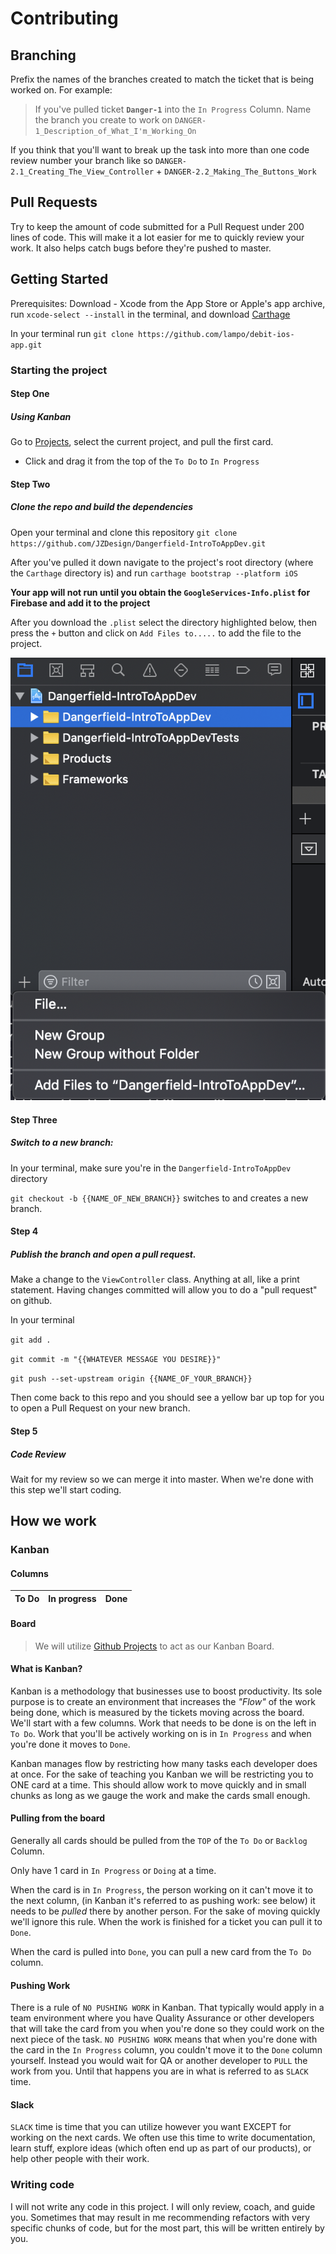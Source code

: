 
# Contributing

## Branching

Prefix the names of the branches created to match the ticket that is being worked on. For example: 

> If you've pulled ticket **`Danger-1`** into the `In Progress` Column. Name the branch you create to work on `DANGER-1_Description_of_What_I'm_Working_On`

If you think that you'll want to break up the task into more than one code review number your branch like so `DANGER-2.1_Creating_The_View_Controller` + `DANGER-2.2_Making_The_Buttons_Work`

## Pull Requests

Try to keep the amount of code submitted for a Pull Request under 200 lines of code. This will make it a lot easier for me to quickly review your work. It also helps catch bugs before they're pushed to master. 

## Getting Started

Prerequisites: Download - Xcode from the App Store or Apple's app archive, run `xcode-select --install` in the terminal, and download [Carthage](https://github.com/Carthage/Carthage)

In your terminal run `git clone https://github.com/lampo/debit-ios-app.git`

### Starting the project

#### Step One
##### Using Kanban

Go to [Projects](https://github.com/JZDesign/Dangerfield-IntroToAppDev/projects), select the current project, and pull the first card.

  - Click and drag it from the top of the `To Do` to `In Progress`

#### Step Two
##### Clone the repo and build the dependencies

Open your terminal and clone this repository `git clone  https://github.com/JZDesign/Dangerfield-IntroToAppDev.git`

After you've pulled it down navigate to the project's root directory (where the `Carthage` directory is) and run `carthage bootstrap --platform iOS`

**Your app will not run until you obtain the `GoogleServices-Info.plist` for Firebase and add it to the project**

After you download the `.plist` select the directory highlighted below, then press the `+` button and click on `Add Files to.....` to add the file to the project.

![add the plist](img/add_plist.png)

#### Step Three

##### Switch to a new branch: 
  
  In your terminal, make sure you're in the `Dangerfield-IntroToAppDev` directory
    
  `git checkout -b {{NAME_OF_NEW_BRANCH}}`  switches to and creates a new branch.

#### Step 4

##### Publish the branch and open a pull request.

Make a change to the `ViewController` class. Anything at all, like a print statement. Having changes committed will allow you to do a "pull request" on github.

In your terminal

`git add .`

`git commit -m "{{WHATEVER MESSAGE YOU DESIRE}}"`

`git push --set-upstream origin {{NAME_OF_YOUR_BRANCH}}`

Then come back to this repo and you should see a yellow bar up top for you to open a Pull Request on your new branch.

#### Step 5

##### Code Review

Wait for my review so we can merge it into master. When we're done with this step we'll start coding.

## How we work

### Kanban

#### Columns

|To Do|In progress|Done|
|-------|-------|----|

#### Board

  > We will utilize [Github Projects](https://github.com/JZDesign/Dangerfield-IntroToAppDev/projects) to act as our Kanban Board.
  
#### What is Kanban?
  
Kanban is a methodology that businesses use to boost productivity. Its sole purpose is to create an environment that increases the _"Flow"_ of the work being done, which is measured by the tickets moving across the board. We'll start with a few columns. Work that needs to be done is on the left in `To Do`. Work that you'll be actively working on is in `In Progress` and when you're done it moves to `Done`.

Kanban manages flow by restricting how many tasks each developer does at once. For the sake of teaching you Kanban we will be restricting you to ONE card at a time. This should allow work to move quickly and in small chunks as long as we gauge the work and make the cards small enough.

#### Pulling from the board

Generally all cards should be pulled from the `TOP` of the `To Do` or `Backlog` Column. 

Only have 1 card in `In Progress` or `Doing` at a time.

When the card is in `In Progress`, the person working on it can't move it to the next column, (in Kanban it's referred to as pushing work: see below) it needs to be _pulled_ there by another person. For the sake of moving quickly we'll ignore this rule. When the work is finished for a ticket you can pull it to `Done`.

When the card is pulled into `Done`, you can pull a new card from the `To Do` column.

#### Pushing Work

There is a rule of `NO PUSHING WORK` in Kanban. That typically would apply in a team environment where you have Quality Assurance or other developers that will take the card from you when you're done so they could work on the next piece of the task. `NO PUSHING WORK` means that when you're done with the card in the `In Progress` column, you couldn't move it to the `Done` column yourself. Instead you would wait for QA or another developer to `PULL` the work from you. Until that happens you are in what is referred to as `SLACK` time. 

#### Slack

`SLACK` time is time that you can utilize however you want EXCEPT for working on the next cards. We often use this time to write documentation, learn stuff, explore ideas (which often end up as part of our products), or help other people with their work. 

### Writing code

I will not write any code in this project. I will only review, coach, and guide you. Sometimes that may result in me recommending refactors with very specific chunks of code, but for the most part, this will be written entirely by you.


